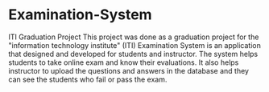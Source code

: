 # Examination-System
ITI Graduation Project
This project was done as a graduation project for the "information technology institute" (ITI)
Examination System is an application that designed and developed for students and instructor. The system helps students to take online exam and know their evaluations. It also helps instructor to upload the questions and answers in the database and they can see the students who fail or pass the exam. 
